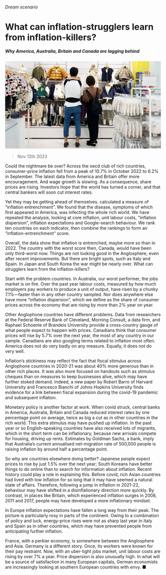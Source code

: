 ###### Dream scenario

# What can inflation-strugglers learn from inflation-killers? 

##### Why America, Australia, Britain and Canada are lagging behind 

![image](images/20231118_FNP504.jpg) 

> Nov 12th 2023 

Could the nightmare be over? Across the oecd club of rich countries, consumer-price inflation fell from a peak of 10.7% in October 2022 to 6.2% in September. The latest data from America and Britain offer more encouragement. And wage growth is slowing. As a consequence, share prices are rising. Investors hope that the world has turned a corner, and that central bankers will soon cut interest rates. 

Yet they may be getting ahead of themselves.   calculated a measure of “inflation entrenchment”. We found that the disease, symptoms of which first appeared in America, was infecting the whole rich world. We have repeated the analysis, looking at core inflation, unit labour costs, “inflation dispersion”, inflation expectations and Google-search behaviour. We rank ten countries on each indicator, then combine the rankings to form an “inflation-entrenchment” score. 



Overall, the data show that inflation is entrenched, maybe more so than in 2022. The country with the worst score then, Canada, would have been only third-worst now. Things are not looking good in the Anglosphere, even after recent improvements. But there are bright spots, such as Italy and Spain. In Japan and South Korea the war might be nearly over. What can strugglers learn from the inflation-killers?

Start with the problem countries. In Australia, our worst performer, the jobs market is on fire. Over the past year labour costs, measured by how much employers pay workers to produce a unit of output, have risen by a chunky 7.1%—faster than in any other country sampled. Nor does anywhere else have more “inflation dispersion”, which we define as the share of consumer prices across the economy that are rising by more than 2% year on year. 

Other Anglophone countries have different problems. Data from researchers at the Federal Reserve Bank of Cleveland, Morning Consult, a data firm, and Raphael Schoenle of Brandeis University provide a cross-country gauge of what people expect to happen with prices. Canadians think that consumer prices will rise by 5.7% over the next year, the most of any country in our sample. Canadians are also googling terms related to inflation most often. America does not do very badly on any measure. Equally, it does not do very well. 

Inflation’s stickiness may reflect the fact that fiscal stimulus across Anglophone countries in 2020-21 was about 40% more generous than in other rich places. It was also more focused on handouts such as stimulus cheques than on measures to keep businesses alive, which may have further stoked demand. Indeed, a new paper by Robert Barro of Harvard University and Francesco Bianchi of Johns Hopkins University finds evidence for a link between fiscal expansion during the covid-19 pandemic and subsequent inflation. 

Monetary policy is another factor at work. When covid struck, central banks in America, Australia, Britain and Canada reduced interest rates by one percentage point on average, twice as big a cut as in other countries in the rich world. This extra stimulus may have pushed up inflation. In the past year or so English-speaking countries have also received lots of migrants, which in the short term can be inflationary, because new arrivals compete for housing, driving up rents. Estimates by Goldman Sachs, a bank, imply that Australia’s current annualised net-migration rate of 500,000 people is raising inflation by around half a percentage point. 

So why are countries elsewhere doing better? Japanese people expect prices to rise by just 1.5% over the next year; South Koreans have better things to do online than to search for information about inflation. Recent history could play a role in explaining this. Before covid, rich Asian countries had lived with low inflation for so long that it may have seemed a natural state of affairs. Therefore, following a jump in inflation in 2021-22, behaviour may have shifted in a disinflationary direction more quickly. By contrast, in places like Britain, which experienced inflation surges in 2008, 2011 and 2017, people may have developed a more inflationary mindset.

In Europe inflation expectations have fallen a long way from their peak. The picture is particularly rosy in parts of the continent. Owing to a combination of policy and luck, energy-price rises were not as sharp last year in Italy and Spain as in other countries, which may have prevented people from anticipating further inflation. 

France, with a perkier economy, is somewhere between the Anglosphere and Asia. Germany is a different story. Once, its workers were known for their pay restraint. Now, with an uber-tight jobs market, unit labour costs are rising by over 7% a year. Price dispersion is also unusually high. In what will be a source of satisfaction in many European capitals, German economists are increasingly looking at southern European countries with envy. ■


